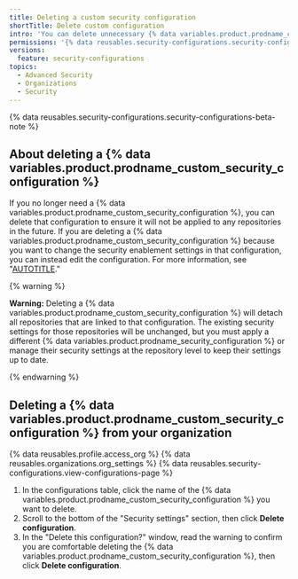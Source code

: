 ```yaml
---
title: Deleting a custom security configuration
shortTitle: Delete custom configuration
intro: 'You can delete unnecessary {% data variables.product.prodname_custom_security_configurations %} in your organization.'
permissions: '{% data reusables.security-configurations.security-configurations-permissions %}'
versions:
  feature: security-configurations
topics:
  - Advanced Security
  - Organizations
  - Security
---
```


{% data reusables.security-configurations.security-configurations-beta-note %}

## About deleting a {% data variables.product.prodname_custom_security_configuration %}

If you no longer need a {% data variables.product.prodname_custom_security_configuration %}, you can delete that configuration to ensure it will not be applied to any repositories in the future. If you are deleting a {% data variables.product.prodname_custom_security_configuration %} because you want to change the security enablement settings in that configuration, you can instead edit the configuration. For more information, see "[AUTOTITLE](/code-security/securing-your-organization/managing-the-security-of-your-organization/editing-a-custom-security-configuration)."

{% warning %}

**Warning:** Deleting a {% data variables.product.prodname_custom_security_configuration %} will detach all repositories that are linked to that configuration. The existing security settings for those repositories will be unchanged, but you must apply a different {% data variables.product.prodname_security_configuration %} or manage their security settings at the repository level to keep their settings up to date.

{% endwarning %}

## Deleting a {% data variables.product.prodname_custom_security_configuration %} from your organization

{% data reusables.profile.access_org %}
{% data reusables.organizations.org_settings %}
{% data reusables.security-configurations.view-configurations-page %}
1. In the configurations table, click the name of the {% data variables.product.prodname_custom_security_configuration %} you want to delete.
1. Scroll to the bottom of the "Security settings" section, then click **Delete configuration**.
1. In the "Delete this configuration?" window, read the warning to confirm you are comfortable deleting the {% data variables.product.prodname_custom_security_configuration %}, then click **Delete configuration**.
